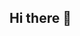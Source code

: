 ## Hi there 👋

<!--
**anverpy/anverpy** is a ✨ _special_ ✨ repository because its `README.md` (this file) appears on your GitHub profile.

Here are some ideas to get you started:
HOLA PRUEBAS

- 🔭 I’m currently working on ...
- 🌱 I’m currently learning ...
- 👯 I’m looking to collaborate on ...
- 🤔 I’m looking for help with ...
- 💬 Ask me about ...
- 📫 How to reach me: ...
- 😄 Pronouns: ...
- ⚡ Fun fact: ...
-->
